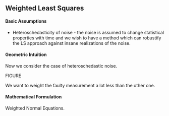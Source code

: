 ## Weighted Least Squares

#### Basic Assumptions

- Heteroschedasticity of noise - the noise is assumed to change statistical properties with time and we wish to have a method which can robustify the LS approach against insane realizations of the noise.

#### Geometric Intuition
Now we consider the case of heteroschedastic noise.

FIGURE

We want to weight the faulty measurement a lot less than the other one. 

#### Mathematical Formulation
Weighted Normal Equations.